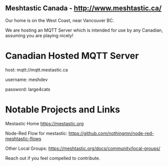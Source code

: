 Meshtastic Canada - http://www.meshtastic.ca/
-----

Our home is on the West Coast, near Vancouver BC.

We are hosting an MQTT Server which is intended for use by any Canadian, assuming you are playing nicely!


Canadian Hosted MQTT Server
====
host: mqtt://mqtt.mestastic.ca

username: meshdev

password: large4cats



Notable Projects and Links
====
Mestastic Home
https://mestastic.org

Node-Red Flow for mestastic: 
https://github.com/nothingmn/node-red-meshtastic-flows


Other Local Groups:
https://meshtastic.org/docs/community/local-groups/


Reach out if you feel compelled to contribute.
